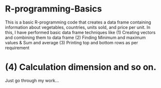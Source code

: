 # R-programming-Basics
This is a basic R-programming code that creates a data frame containing information about vegetables, countries, units sold, and price per unit.
In this, I have performed basic data frame techniques like 
(1) Creating vectors and combining them to data frame
(2) Finding Minimum and maximum values & Sum and average
(3) Printing top and bottom rows as per requirement
# (4) Calculation dimension and so on.

Just go through my work...
